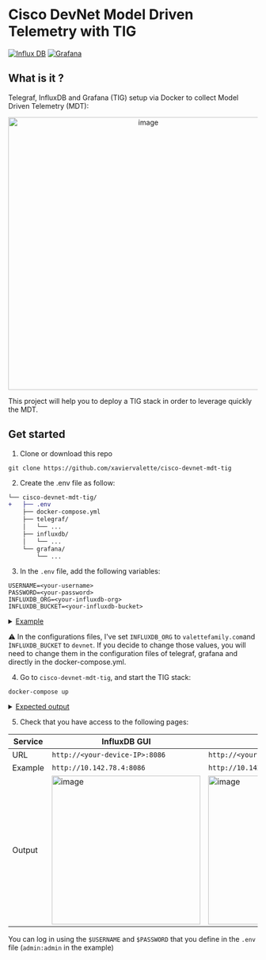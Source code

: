 # Cisco DevNet Model Driven Telemetry with TIG
[![Influx DB](https://img.shields.io/badge/influxdb-2.7-blue.svg)](https://hub.docker.com/_/influxdb)
[![Grafana](https://img.shields.io/badge/Grafana-9.4.1-yellow.svg)](https://hub.docker.com/r/grafana/grafana)


## What is it ?
Telegraf, InfluxDB and Grafana (TIG) setup via Docker to collect Model Driven Telemetry (MDT):
<p align="center">
<img width="550" alt="image" src="https://github.com/xaviervalette/cisco-devnet-mdt-tig/assets/28600326/5182eab6-14ec-466b-bade-2c7ebe69fc7e">
<p>
 
This project will help you to deploy a TIG stack in order to leverage quickly the MDT.
 
## Get started
 
1. Clone or download this repo

```console
git clone https://github.com/xaviervalette/cisco-devnet-mdt-tig
```

 2. Create the .env file as follow:
```diff
└── cisco-devnet-mdt-tig/
+   ├── .env
    ├── docker-compose.yml
    ├── telegraf/
    │   └── ...
    ├── influxdb/
    │   └── ...
    └── grafana/
        └── ...

```
 
3. In the `.env` file, add the following variables:
 
```env 
USERNAME=<your-username>
PASSWORD=<your-password>
INFLUXDB_ORG=<your-influxdb-org> 
INFLUXDB_BUCKET=<your-influxdb-bucket>
```
 
 <details>
   <summary> 
       <ins>Example</ins>
  </summary>
 
 ```env
USERNAME=admin
PASSWORD=admin
INFLUXDB_ORG=valettefamily.com
INFLUXDB_BUCKET=devnet
 ```
 </details>
  
⚠️ In the configurations files, I've set `INFLUXDB_ORG` to `valettefamily.com`and `ÌNFLUXDB_BUCKET` to `devnet`. If you decide to change those values, you will need to change them in the configuration files of telegraf, grafana and directly in the docker-compose.yml.

  
4. Go to `cisco-devnet-mdt-tig`, and start the TIG stack:
 ```console
 docker-compose up
 ```

 <details>
   <summary> 
       <ins>Expected output</ins>
  </summary>
  
 ```console
 xvalette@raspberrypi4:~/cisco-devnet-mdt-tig$ docker-compose up
Starting influxdb ... done
Starting telegraf ... done
Starting grafana  ... done
Attaching to influxdb, telegraf, grafana
...
 ```
 </details>

 5. Check that you have access to the following pages:
  
  | Service | InfluxDB GUI | Grafana GUI |
  | ------------- | ------------- | ------------- |
  | URL | `http://<your-device-IP>:8086` | `http://<your-device-IP>:3000` |
  | Example | `http://10.142.78.4:8086` | `http://10.142.78.4:3000` |
  | Output | <img width="300" alt="image" src="https://github.com/xaviervalette/cisco-devnet-mdt-tig/assets/28600326/6e200e1e-701a-43a2-97e8-d4c5eada2dfb"> | <img width="300" alt="image" src="https://github.com/xaviervalette/cisco-devnet-mdt-tig/assets/28600326/263a51de-911d-415b-9a9d-4176c86c6871"> |

  You can log in using the `$USERNAME` and `$PASSWORD` that you define in the `.env` file (`admin:admin` in the example)
